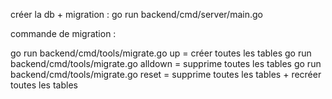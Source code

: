 créer la db + migration : go run backend/cmd/server/main.go

commande de migration :

go run backend/cmd/tools/migrate.go up = créer toutes les tables
go run backend/cmd/tools/migrate.go alldown = supprime toutes les tables
go run backend/cmd/tools/migrate.go reset = supprime toutes les tables + recréer toutes les tables